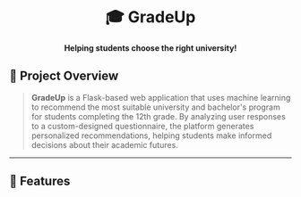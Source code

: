 <div align="center">

# 🎓 GradeUp

**Helping students choose the right university!**

</div>

## 🧠 Project Overview

>**GradeUp** is a Flask-based web application that uses machine learning to recommend the most suitable university and bachelor's program for students completing the 12th grade. 
>By analyzing user responses to a custom-designed questionnaire, the platform generates personalized recommendations, helping students make informed decisions about their academic futures.

---
## 🚀 Features
